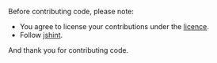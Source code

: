 Before contributing code, please note:

* You agree to license your contributions under the [licence](LICENCE).
* Follow [jshint](http://www.jshint.com/).

And thank you for contributing code.
